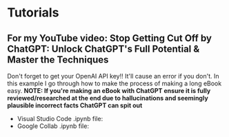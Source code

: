 # Tutorials
## For my YouTube video: Stop Getting Cut Off by ChatGPT: Unlock ChatGPT's Full Potential & Master the Techniques
Don't forget to get your OpenAI API key!! It'll cause an error if you don't. In this example I go through how to make the process of making a long eBook easy. **NOTE: If you're making an eBook with ChatGPT ensure it is fully reviewed/researched at the end due to hallucinations and seemingly plausible incorrect facts ChatGPT can spit out**

* Visual Studio Code .ipynb file: 
* Google Collab .ipynb file: 
